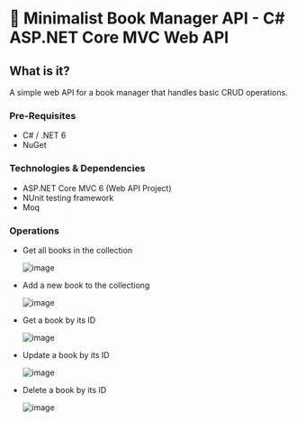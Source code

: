 # 📖 Minimalist Book Manager API - C# ASP.NET Core MVC Web API

## What is it?
A simple web API for a book manager that handles basic CRUD operations.

### Pre-Requisites
- C# / .NET 6
- NuGet

### Technologies & Dependencies
- ASP.NET Core MVC 6 (Web API Project)
- NUnit testing framework
- Moq

### Operations
- Get all books in the collection


  ![image](https://user-images.githubusercontent.com/87147382/175823111-45f6b8a5-e4a7-40a9-a018-8339ee9ca76b.png)

- Add a new book to the collectiong


  ![image](https://user-images.githubusercontent.com/87147382/175823174-7ecfdf08-272a-49e7-87bb-1f35b32b88b5.png)
  
- Get a book by its ID


  ![image](https://user-images.githubusercontent.com/87147382/175823211-4ce6e0fb-7222-4db0-bbfc-981dab1a74ed.png)

- Update a book by its ID


  ![image](https://user-images.githubusercontent.com/87147382/175823242-8f271959-a39c-4267-b331-69a51472c661.png)

- Delete a book by its ID


  ![image](https://user-images.githubusercontent.com/87147382/175823258-6e9fa750-dd03-439e-8c09-1d0852ec8a3f.png)

